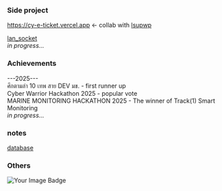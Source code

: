 ### Side project
https://cy-e-ticket.vercel.app <- collab with <a href="https://github.com/lsupwp">lsupwp</a><br>

<a href="https://github.com/Synxdicate/lan_socket">lan_socket</a><br>
<i>in progress...</i><br>
### Achievements 
---2025---<br>
ศึกตามล่า 10 เทพ สาย DEV มข. - first runner up<br>
Cyber Warrior Hackathon 2025 - popular vote<br>
MARINE MONITORING HACKATHON 2025 - The winner of Track(1) Smart Monitoring<br> 
<i>in progress...</i><br>

### notes
<a href="https://innossense.notion.site/database">database</a><br>

### Others
<img src="https://tryhackme-badges.s3.amazonaws.com/Harmonic66.png" alt="Your Image Badge" />
